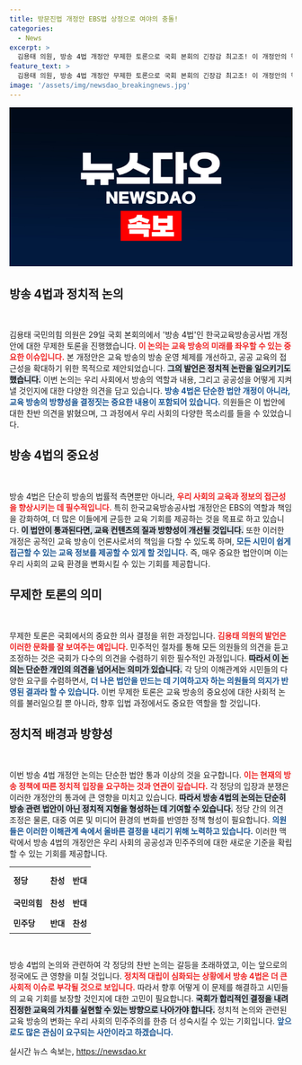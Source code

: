 ```yaml
---
title: 방문진법 개정안 EBS법 상정으로 여야의 충돌!
categories:
  - News
excerpt: >
  김용태 의원, 방송 4법 개정안 무제한 토론으로 국회 본회의 긴장감 최고조! 이 개정안의 핵심은 무엇일까? 클릭해서 확인하세요!
feature_text: >
  김용태 의원, 방송 4법 개정안 무제한 토론으로 국회 본회의 긴장감 최고조! 이 개정안의 핵심은 무엇일까? 클릭해서 확인하세요!
image: '/assets/img/newsdao_breakingnews.jpg'
---
```


<p><img src="/assets/img/newsdao_breakingnews.jpg" alt="flaretime 속보" /></p>

<h2 data-ke-size="size26">방송 4법과 정치적 논의</h2>

<p data-ke-size="size16">&nbsp;</p>

<p>김용태 국민의힘 의원은 29일 국회 본회의에서 '방송 4법'인 한국교육방송공사법 개정안에 대한 무제한 토론을 진행했습니다. <b><span style="color: #ee2323;">이 논의는 교육 방송의 미래를 좌우할 수 있는 중요한 이슈입니다.</span></b> 본 개정안은 교육 방송의 방송 운영 체제를 개선하고, 공공 교육의 접근성을 확대하기 위한 목적으로 제안되었습니다. <b><span style="background-color: #21538527;">그의 발언은 정치적 논란을 일으키기도 했습니다.</span></b> 이번 논의는 우리 사회에서 방송의 역할과 내용, 그리고 공공성을 어떻게 지켜낼 것인지에 대한 다양한 의견을 담고 있습니다. <b><span style="color: #1a5490;">방송 4법은 단순한 법안 개정이 아니라, 교육 방송의 방향성을 결정짓는 중요한 내용이 포함되어 있습니다.</span></b> 의원들은 이 법안에 대한 찬반 의견을 밝혔으며, 그 과정에서 우리 사회의 다양한 목소리를 들을 수 있었습니다.</p>

<h2 data-ke-size="size26">방송 4법의 중요성</h2>

<p data-ke-size="size16">&nbsp;</p>

<p>방송 4법은 단순히 방송의 법률적 측면뿐만 아니라, <b><span style="color: #ee2323;">우리 사회의 교육과 정보의 접근성을 향상시키는 데 필수적입니다.</span></b> 특히 한국교육방송공사법 개정안은 EBS의 역할과 책임을 강화하여, 더 많은 이들에게 균등한 교육 기회를 제공하는 것을 목표로 하고 있습니다. <b><span style="background-color: #21538527;">이 법안이 통과된다면, 교육 컨텐츠의 질과 방향성이 개선될 것입니다.</span></b> 또한 이러한 개정은 공적인 교육 방송이 언론사로서의 책임을 다할 수 있도록 하며, <b><span style="color: #1a5490;">모든 시민이 쉽게 접근할 수 있는 교육 정보를 제공할 수 있게 할 것입니다.</span></b> 즉, 매우 중요한 법안이며 이는 우리 사회의 교육 환경을 변화시킬 수 있는 기회를 제공합니다.</p>

<h2 data-ke-size="size26">무제한 토론의 의미</h2>

<p data-ke-size="size16">&nbsp;</p>

<p>무제한 토론은 국회에서의 중요한 의사 결정을 위한 과정입니다. <b><span style="color: #ee2323;">김용태 의원의 발언은 이러한 문화를 잘 보여주는 예입니다.</span></b> 민주적인 절차를 통해 모든 의원들의 의견을 듣고 조정하는 것은 국회가 다수의 의견을 수렴하기 위한 필수적인 과정입니다. <b><span style="background-color: #21538527;">따라서 이 논의는 단순한 개인의 의견을 넘어서는 의미가 있습니다.</span></b> 각 당의 이해관계와 시민들의 다양한 요구를 수렴하면서, <b><span style="color: #1a5490;">더 나은 법안을 만드는 데 기여하고자 하는 의원들의 의지가 반영된 결과라 할 수 있습니다.</span></b> 이번 무제한 토론은 교육 방송의 중요성에 대한 사회적 논의를 불러일으킬 뿐 아니라, 향후 입법 과정에서도 중요한 역할을 할 것입니다.</p>

<h2 data-ke-size="size26">정치적 배경과 방향성</h2>

<p data-ke-size="size16">&nbsp;</p>

<p>이번 방송 4법 개정안 논의는 단순한 법안 통과 이상의 것을 요구합니다. <b><span style="color: #ee2323;">이는 현재의 방송 정책에 따른 정치적 입장을 요구하는 것과 연관이 깊습니다.</span></b> 각 정당의 입장과 분쟁은 이러한 개정안의 통과에 큰 영향을 미치고 있습니다. <b><span style="background-color: #21538527;">따라서 방송 4법의 논의는 단순히 방송 관련 법안이 아닌 정치적 지형을 형성하는 데 기여할 수 있습니다.</span></b> 정당 간의 의견 조정은 물론, 대중 여론 및 미디어 환경의 변화를 반영한 정책 형성이 필요합니다. <b><span style="color: #1a5490;">의원들은 이러한 이해관계 속에서 올바른 결정을 내리기 위해 노력하고 있습니다.</span></b> 이러한 맥락에서 방송 4법의 개정안은 우리 사회의 공공성과 민주주의에 대한 새로운 기준을 확립할 수 있는 기회를 제공합니다.</p>

<table style="width: 100%; border-collapse: collapse;">
<tr>
<th style="text-align: left; height: 40px;"><b>정당</b></th>
<th style="text-align: center; height: 40px;"><b>찬성</b></th>
<th style="text-align: center; height: 40px;"><b>반대</b></th>
</tr>
<tr>
<td style="text-align: left; height: 30px;"><b>국민의힘</b></td>
<td style="text-align: center; height: 30px;"><b>찬성</b></td>
<td style="text-align: center; height: 30px;"><b>반대</b></td>
</tr>
<tr>
<td style="text-align: left; height: 30px;"><b>민주당</b></td>
<td style="text-align: center; height: 30px;"><b>반대</b></td>
<td style="text-align: center; height: 30px;"><b>찬성</b></td>
</tr>
</table>

<p data-ke-size="size16">&nbsp;</p>

<p>방송 4법의 논의와 관련하여 각 정당의 찬반 논의는 갈등을 초래하였고, 이는 앞으로의 정국에도 큰 영향을 미칠 것입니다. <b><span style="color: #ee2323;">정치적 대립이 심화되는 상황에서 방송 4법은 더 큰 사회적 이슈로 부각될 것으로 보입니다.</span></b> 따라서 향후 어떻게 이 문제를 해결하고 시민들의 교육 기회를 보장할 것인지에 대한 고민이 필요합니다. <b><span style="background-color: #21538527;">국회가 합리적인 결정을 내려 진정한 교육의 가치를 실현할 수 있는 방향으로 나아가야 합니다.</span></b> 정치적 논의와 관련된 교육 방송의 변화는 우리 사회의 민주주의를 한층 더 성숙시킬 수 있는 기회입니다. <b><span style="color: #1a5490;">앞으로도 많은 관심이 요구되는 사안이라고 하겠습니다.</span></b></p>
실시간 뉴스 속보는, <a href="https://newsdao.kr" rel="dofollow">https://newsdao.kr</a>



